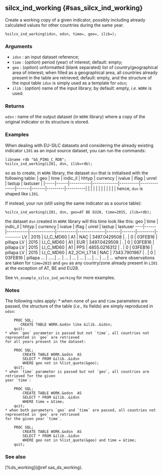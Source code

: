 ## silcx_ind_working {#sas_silcx_ind_working}
Create a working copy of a given indicator, possibly including already calculated values for other 
countries during the same year.

	%silcx_ind_working(idsn, odsn, time=, geo=, ilib=);

### Arguments
* `idsn` : an input dataset reference;
* `time` : (_option_) period (year) of interest; default: empty;
* `geo` : (_option_) unformatted (blank separated) list of country/geographical area of interest; 
	when filled as a geographical area, all countries already present in the table are retrieved; 
	default: empty, and the structure of the input table `idsn` is simply used as a template for `odsn`;
* `ilib` : (_option_) name of the input library; by default: empty, _i.e._ `WORK` is used.
  
### Returns
`odsn` : name of the output dataset (in `WORK` library) where a copy of the original indicator or its
	structure is stored.

### Examples
When dealing with EU-SILC datasets and considering the already existing indicator `LI01` as an input
source dataset, you can run the commands:

	libname rdb "&G_PING_C_RDB";
	%silcx_ind_working(LI01, dsn, ilib=rdb);

so as to create, in `WORK` library, the dataset `dsn` that is initialised with the following table: 
| geo | time | indic_il  | hhtyp       | currency | ivalue       | iflag | unrel | lastup  | lastuser |
|-----|------|-----------|-------------|----------|--------------|-------|-------|---------|----------|
|     |      |           |             |          |              |       |       |         |          |
hence, `dsn` is shaped like `LI01`.

If instead, your run (still using the same indicator as a source table):

	%silcx_ind_working(LI01, dsn, geo=AT BE EU28, time=2015, ilib=rdb);

the dataset `dsn` created in `WORK` library will this time look like this:
geo | time | indic_il  | hhtyp       | currency | ivalue       | iflag | unrel | lastup  | lastuser
----|------|-----------|-------------|----------|--------------|-------|-------|---------|---------
LV	| 2015 | LI_C_MD60 | A1          | NAC      | 3497.0429508 | .     | 0     | 03FEB16 | pillapa
LV	| 2015 | LI_C_MD60 | A1          | EUR      | 3497.0429508 | .     | 0     | 03FEB16 | pillapa
LV	| 2015 | LI_C_MD60 | A1          | PPS      | 4855.0216312 | .     | 0     | 03FEB16 | pillapa
LV	| 2015 | LI_C_MD60 | A2_2CH_LT14 | NAC      | 7343.7901967 | .     | 0     | 03FEB16 | pillapa
... | .....|    ...    |    ...      | ...      |      ...     | ...   | ...   |   ...   |   ...
where observations are taken for `time=2015` and `geo` as any country/zone already present in `LI01` 
at the exception of AT, BE and EU28.

See `%%_example_silcx_ind_working` for more examples.

### Notes
The following rules apply:
	* when none of `geo` and `time` parameters are passed, the structure of the table (_i.e._, its fields)
	are simply reproduced in `odsn`:

	    PROC SQL;
		   CREATE TABLE WORK.&odsn like &ilib..&idsn; 
	    quit; 
	* when `geo` parameter is passed but not `time`, all countries not represented in `geo` are retrieved
	for all years present in the dataset:

	    PROC SQL;
			CREATE TABLE WORK.&odsn  AS
			SELECT * FROM &ilib..&idsn 
			WHERE geo not in %list_quote(&geo);
	    quit; 
	* when `time` parameter is passed but not `geo`, all countries are retrieved for the given 
	year `time`:

        PROC SQL;
		    CREATE TABLE WORK.&odsn  AS
		    SELECT * FROM &ilib..&idsn 
		    WHERE time = &time;
	    quit; 
	* when both parameters `geo` and `time` are passed, all countries not represented in `geo` are retrieved 
	for the given year `time`.

	    PROC SQL;
			CREATE TABLE WORK.&odsn  AS
			SELECT * FROM &ilib..&idsn 
			WHERE geo not in %list_quote(&geo) and time = &time;
	    quit; 

### See also
[%ds_working](@ref sas_ds_working).
